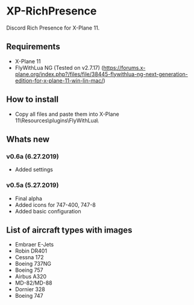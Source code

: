 # XP-RichPresence
Discord Rich Presence for X-Plane 11.
## Requirements
- X-Plane 11
- FlyWithLua NG (Tested on v2.7.17) (https://forums.x-plane.org/index.php?/files/file/38445-flywithlua-ng-next-generation-edition-for-x-plane-11-win-lin-mac/)
## How to install
- Copy all files and paste them into X-Plane 11\Resources\plugins\FlyWithLua\
## Whats new
### v0.6a (6.27.2019)
- Added settings
### v0.5a (5.27.2019)
- Final alpha
- Added icons for 747-400, 747-8
- Added basic configuration
## List of aircraft types with images
- Embraer E-Jets
- Robin DR401
- Cessna 172
- Boeing 737NG
- Boeing 757
- Airbus A320
- MD-82/MD-88
- Dornier 328
- Boeing 747